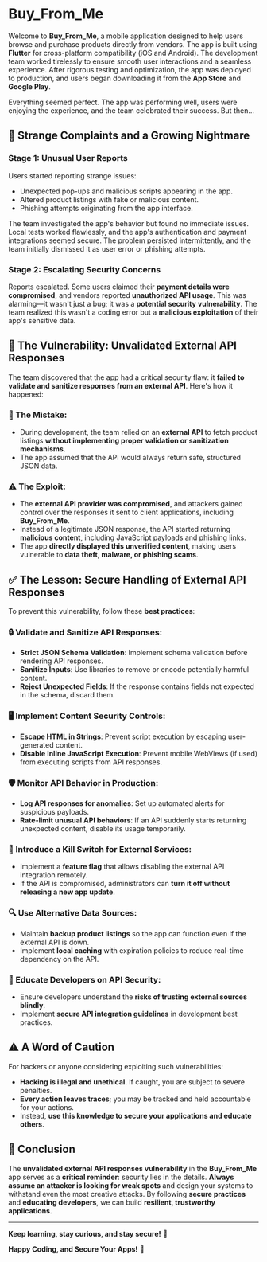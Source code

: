 # Buy_From_Me

Welcome to **Buy_From_Me**, a mobile application designed to help users browse and purchase products directly from vendors. The app is built using **Flutter** for cross-platform compatibility (iOS and Android). The development team worked tirelessly to ensure smooth user interactions and a seamless experience. After rigorous testing and optimization, the app was deployed to production, and users began downloading it from the **App Store** and **Google Play**.

Everything seemed perfect. The app was performing well, users were enjoying the experience, and the team celebrated their success. But then...

## 🚨 Strange Complaints and a Growing Nightmare

### Stage 1: Unusual User Reports
Users started reporting strange issues:

- Unexpected pop-ups and malicious scripts appearing in the app.
- Altered product listings with fake or malicious content.
- Phishing attempts originating from the app interface.

The team investigated the app's behavior but found no immediate issues. Local tests worked flawlessly, and the app's authentication and payment integrations seemed secure. The problem persisted intermittently, and the team initially dismissed it as user error or phishing attempts.

### Stage 2: Escalating Security Concerns
Reports escalated. Some users claimed their **payment details were compromised**, and vendors reported **unauthorized API usage**. This was alarming—it wasn't just a bug; it was a **potential security vulnerability**. The team realized this wasn't a coding error but a **malicious exploitation** of their app's sensitive data.

## 🛑 The Vulnerability: Unvalidated External API Responses
The team discovered that the app had a critical security flaw: it **failed to validate and sanitize responses from an external API**. Here's how it happened:

### 🔴 The Mistake:
- During development, the team relied on an **external API** to fetch product listings **without implementing proper validation or sanitization mechanisms**.
- The app assumed that the API would always return safe, structured JSON data.

### ⚠️ The Exploit:
- The **external API provider was compromised**, and attackers gained control over the responses it sent to client applications, including **Buy_From_Me**.
- Instead of a legitimate JSON response, the API started returning **malicious content**, including JavaScript payloads and phishing links.
- The app **directly displayed this unverified content**, making users vulnerable to **data theft, malware, or phishing scams**.

## ✅ The Lesson: Secure Handling of External API Responses
To prevent this vulnerability, follow these **best practices**:

### 🔒 Validate and Sanitize API Responses:
- **Strict JSON Schema Validation**: Implement schema validation before rendering API responses.
- **Sanitize Inputs**: Use libraries to remove or encode potentially harmful content.
- **Reject Unexpected Fields**: If the response contains fields not expected in the schema, discard them.

### 🖥️ Implement Content Security Controls:
- **Escape HTML in Strings**: Prevent script execution by escaping user-generated content.
- **Disable Inline JavaScript Execution**: Prevent mobile WebViews (if used) from executing scripts from API responses.

### 🛡️ Monitor API Behavior in Production:
- **Log API responses for anomalies**: Set up automated alerts for suspicious payloads.
- **Rate-limit unusual API behaviors**: If an API suddenly starts returning unexpected content, disable its usage temporarily.

### 🔀 Introduce a Kill Switch for External Services:
- Implement a **feature flag** that allows disabling the external API integration remotely.
- If the API is compromised, administrators can **turn it off without releasing a new app update**.

### 🔍 Use Alternative Data Sources:
- Maintain **backup product listings** so the app can function even if the external API is down.
- Implement **local caching** with expiration policies to reduce real-time dependency on the API.

### 📢 Educate Developers on API Security:
- Ensure developers understand the **risks of trusting external sources blindly**.
- Implement **secure API integration guidelines** in development best practices.

## ⚠️ A Word of Caution
For hackers or anyone considering exploiting such vulnerabilities:

- **Hacking is illegal and unethical**. If caught, you are subject to severe penalties.
- **Every action leaves traces**; you may be tracked and held accountable for your actions.
- Instead, **use this knowledge to secure your applications and educate others**.

## 🎯 Conclusion
The **unvalidated external API responses vulnerability** in the **Buy_From_Me** app serves as a **critical reminder**: security lies in the details. **Always assume an attacker is looking for weak spots** and design your systems to withstand even the most creative attacks. By following **secure practices** and **educating developers**, we can build **resilient, trustworthy applications**.

---

**Keep learning, stay curious, and stay secure!** 🚀

**Happy Coding, and Secure Your Apps!** 🔐